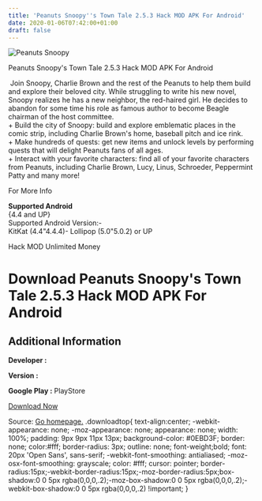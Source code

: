 ```yaml
---
title: 'Peanuts Snoopy''s Town Tale 2.5.3 Hack MOD APK For Android'
date: 2020-01-06T07:42:00+01:00
draft: false
---
```


![Peanuts Snoopy](https://i0.wp.com/apkhome.net/wp-content/uploads/2016/11/Peanuts-Snoopys-Town-Tale-2.5.3.png "Peanuts Snoopy")

  

Peanuts Snoopy's Town Tale 2.5.3 Hack MOD APK For Android

 Join Snoopy, Charlie Brown and the rest of the Peanuts to help them build and explore their beloved city. While struggling to write his new novel, Snoopy realizes he has a new neighbor, the red-haired girl. He decides to abandon for some time his role as famous author to become Beagle chairman of the host committee.  
\+ Build the city of Snoopy: build and explore emblematic places in the comic strip, including Charlie Brown's home, baseball pitch and ice rink.  
\+ Make hundreds of quests: get new items and unlock levels by performing quests that will delight Peanuts fans of all ages.  
\+ Interact with your favorite characters: find all of your favorite characters from Peanuts, including Charlie Brown, Lucy, Linus, Schroeder, Peppermint Patty and many more!

For More Info

**Supported Android**  
{4.4 and UP}  
Supported Android Version:-  
KitKat (4.4"4.4.4)- Lollipop (5.0"5.0.2) or UP

Hack MOD Unlimited Money

Download Peanuts Snoopy's Town Tale 2.5.3 Hack MOD APK For Android
==================================================================

Additional Information
----------------------

**Developer :**

**Version :**

**Google Play :** PlayStore

  

[Download Now](https://store4app.co/post/peanuts-snoopys-town-tale-2-5-3-hack-mod-apk-for-android_1573672157)

  
Source: [Go homepage.](https://store4app.co/post/peanuts-snoopys-town-tale-2-5-3-hack-mod-apk-for-android_1573672157) .downloadtop{ text-align:center; -webkit-appearance: none; -moz-appearance: none; appearance: none; width: 100%; padding: 9px 9px 11px 13px; background-color: #0EBD3F; border: none; color:#fff; border-radius: 3px; outline: none; font-weight;bold; font: 20px 'Open Sans', sans-serif; -webkit-font-smoothing: antialiased; -moz-osx-font-smoothing: grayscale; color: #fff; cursor: pointer; border-radius:15px;-webkit-border-radius:15px;-moz-border-radius:5px;box-shadow:0 0 5px rgba(0,0,0,.2);-moz-box-shadow:0 0 5px rgba(0,0,0,.2);-webkit-box-shadow:0 0 5px rgba(0,0,0,.2) !important; }